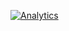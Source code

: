 [![Analytics](https://ga-beacon.appspot.com/UA-65261662-5/cloudOver/coreVpn)](https://github.com/cloudOver/coreVpn)
